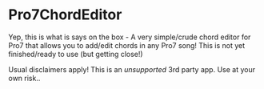 # Pro7ChordEditor

Yep, this is what is says on the box - A very simple/crude chord editor for Pro7 that allows you to add/edit chords in any Pro7 song!
This is not yet finished/ready to use (but getting close!)

Usual disclaimers apply! This is an *unsupported* 3rd party app. Use at your own risk..
